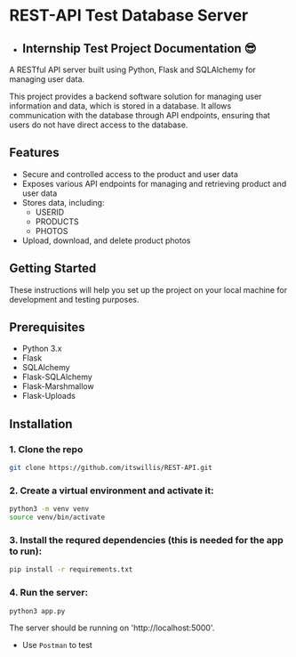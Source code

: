# REST-API Test Database Server
 - ## Internship Test Project Documentation :sunglasses:

A RESTful API server built using Python, Flask and SQLAlchemy for managing user data.

This project provides a backend software solution for managing user information and data, which is stored in a database. It allows communication with the database through API endpoints, ensuring that users do not have direct access to the database. 

## Features
- Secure and controlled access to the product and user data
- Exposes various API endpoints for managing and retrieving product and user data
- Stores data, including: 
    - USERID
    - PRODUCTS
    - PHOTOS
- Upload, download, and delete product photos

## Getting Started
These instructions will help you set up the project on your local machine for development and testing purposes.

## Prerequisites
- Python 3.x
- Flask
- SQLAlchemy
- Flask-SQLAlchemy
- Flask-Marshmallow
- Flask-Uploads

## Installation
### 1. Clone the repo 
```bash 
git clone https://github.com/itswillis/REST-API.git
```

### 2. Create a virtual environment and activate it:
```bash
python3 -m venv venv
source venv/bin/activate
```

### 3. Install the requred dependencies (this is needed for the app to run):
```bash
pip install -r requirements.txt
```

### 4. Run the server: 
```bash
python3 app.py
```

The server should be running on 'http://localhost:5000'. 
- Use `Postman` to test


